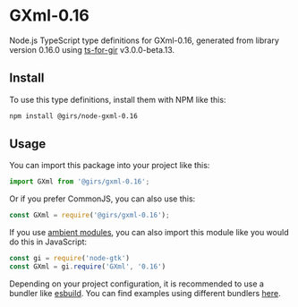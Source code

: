 
# GXml-0.16

Node.js TypeScript type definitions for GXml-0.16, generated from library version 0.16.0 using [ts-for-gir](https://github.com/gjsify/ts-for-gjs) v3.0.0-beta.13.

## Install

To use this type definitions, install them with NPM like this:
```bash
npm install @girs/node-gxml-0.16
```

## Usage

You can import this package into your project like this:
```ts
import GXml from '@girs/gxml-0.16';
```

Or if you prefer CommonJS, you can also use this:
```ts
const GXml = require('@girs/gxml-0.16');
```

If you use [ambient modules](https://github.com/gjsify/ts-for-gir/tree/main/packages/cli#ambient-modules), you can also import this module like you would do this in JavaScript:

```ts
const gi = require('node-gtk')
const GXml = gi.require('GXml', '0.16')
```

Depending on your project configuration, it is recommended to use a bundler like [esbuild](https://esbuild.github.io/). You can find examples using different bundlers [here](https://github.com/gjsify/ts-for-gir/tree/main/examples).